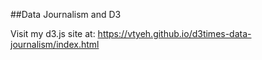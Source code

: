 ##Data Journalism and D3

Visit my d3.js site at: https://vtyeh.github.io/d3times-data-journalism/index.html
